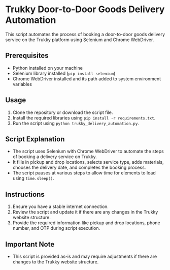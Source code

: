 # Trukky Door-to-Door Goods Delivery Automation

This script automates the process of booking a door-to-door goods delivery service on the Trukky platform using Selenium and Chrome WebDriver.

## Prerequisites

- Python installed on your machine
- Selenium library installed (`pip install selenium`)
- Chrome WebDriver installed and its path added to system environment variables

## Usage

1. Clone the repository or download the script file.
2. Install the required libraries using `pip install -r requirements.txt`.
3. Run the script using `python trukky_delivery_automation.py`.

## Script Explanation

- The script uses Selenium with Chrome WebDriver to automate the steps of booking a delivery service on Trukky.
- It fills in pickup and drop locations, selects service type, adds materials, chooses the delivery date, and completes the booking process.
- The script pauses at various steps to allow time for elements to load using `time.sleep()`.

## Instructions

1. Ensure you have a stable internet connection.
2. Review the script and update it if there are any changes in the Trukky website structure.
3. Provide the required information like pickup and drop locations, phone number, and OTP during script execution.

## Important Note

- This script is provided as-is and may require adjustments if there are changes to the Trukky website structure.
